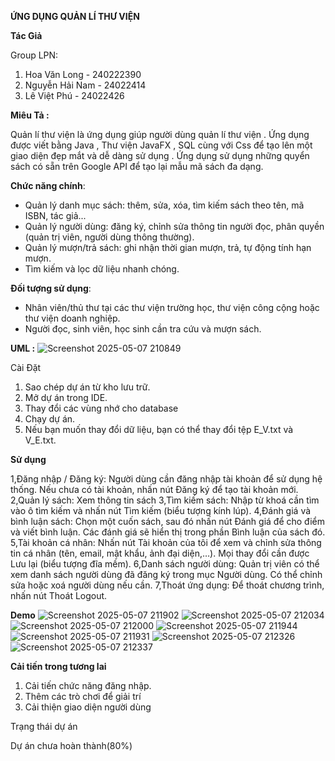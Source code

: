 **ỨNG DỤNG QUẢN LÍ THƯ VIỆN** 

**Tác Giả**

Group LPN:

1. Hoa Văn Long - 240222390
2. Nguyễn Hải Nam  - 24022414
3. Lê Việt Phú - 24022426

**Miêu Tả :**

Quản lí thư viện là ứng dụng giúp người dùng quản lí thư viện . Ứng dụng được viết bằng Java , Thư viện JavaFX , SQL cùng với Css để tạo lên một giao diện đẹp mắt và dễ dàng sử dụng . Ứng dụng sử dụng những quyển sách có sẵn trên Google API để tạo lại mẫu mã sách đa dạng.

**Chức năng chính**:

- Quản lý danh mục sách: thêm, sửa, xóa, tìm kiếm sách theo tên, mã ISBN, tác giả...
- Quản lý người dùng: đăng ký, chỉnh sửa thông tin người đọc, phân quyền (quản trị viên, người dùng thông thường).
- Quản lý mượn/trả sách: ghi nhận thời gian mượn, trả, tự động tính hạn mượn.
- Tìm kiếm và lọc dữ liệu nhanh chóng.

**Đối tượng sử dụng**:

- Nhân viên/thủ thư tại các thư viện trường học, thư viện công cộng hoặc thư viện doanh nghiệp.
- Người đọc, sinh viên, học sinh cần tra cứu và mượn sách.

**UML :**
![Screenshot 2025-05-07 210849](https://github.com/user-attachments/assets/acb31925-c007-4797-98aa-ff2bda0f9bcf)


Cài Đặt
1. Sao chép dự án từ kho lưu trữ.
2. Mở dự án trong IDE.
3. Thay đổi các vùng nhớ cho database
3. Chạy dự án.
4. Nếu bạn muốn thay đổi dữ liệu, bạn có thể thay đổi tệp E_V.txt và V_E.txt.

**Sử dụng**

1,Đăng nhập / Đăng ký:
Người dùng cần đăng nhập tài khoản để sử dụng hệ thống.
Nếu chưa có tài khoản, nhấn nút Đăng ký để tạo tài khoản mới.
2,Quản lý sách:
Xem thông tin sách
3,Tìm kiếm sách:
Nhập từ khoá cần tìm vào ô tìm kiếm và nhấn nút Tìm kiếm (biểu tượng kính lúp).
4,Đánh giá và bình luận sách:
Chọn một cuốn sách, sau đó nhấn nút Đánh giá để cho điểm và viết bình luận.
Các đánh giá sẽ hiển thị trong phần Bình luận của sách đó.
5,Tài khoản cá nhân:
Nhấn nút Tài khoản của tôi để xem và chỉnh sửa thông tin cá nhân (tên, email, mật khẩu, ảnh đại diện,…).
Mọi thay đổi cần được Lưu lại (biểu tượng đĩa mềm).
6,Danh sách người dùng:
Quản trị viên có thể xem danh sách người dùng đã đăng ký trong mục Người dùng.
Có thể chỉnh sửa hoặc xoá người dùng nếu cần.
7,Thoát ứng dụng:
Để thoát chương trình, nhấn nút Thoát Logout.

**Demo**
![Screenshot 2025-05-07 211902](https://github.com/user-attachments/assets/c175263a-9358-4893-9eee-1e9435ae5997)
![Screenshot 2025-05-07 212034](https://github.com/user-attachments/assets/22e3d8ad-5520-4218-95f9-76a94af1f2a2)
![Screenshot 2025-05-07 212000](https://github.com/user-attachments/assets/583c1f86-287f-4cf3-990f-fbb8745f6e92)
![Screenshot 2025-05-07 211944](https://github.com/user-attachments/assets/5236e54c-5581-435a-bd66-52e50af2f68f)
![Screenshot 2025-05-07 211931](https://github.com/user-attachments/assets/ac914542-5b12-4c5e-b712-82a16a788df2)
![Screenshot 2025-05-07 212326](https://github.com/user-attachments/assets/f7c505ab-bd5f-4fee-bcb2-3b02e6c5d220)
![Screenshot 2025-05-07 212337](https://github.com/user-attachments/assets/49e83766-48e6-4d95-953a-57b71d668cea)

**Cải tiến trong tương lai**

1. Cải tiến chức năng đăng nhập.
2. Thêm các trò chơi để giải trí 
3. Cải thiện giao diện người dùng 

Trạng thái dự án 

Dự án chưa hoàn thành(80%)
